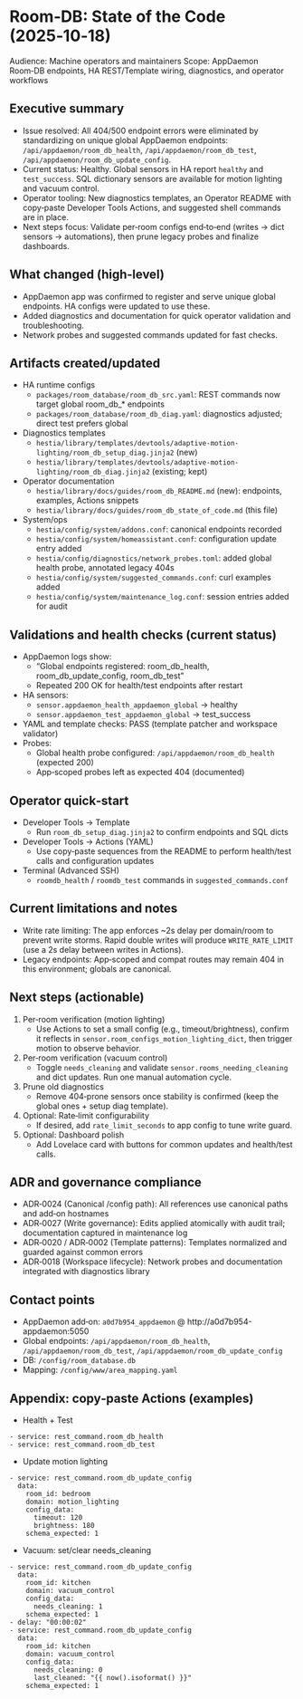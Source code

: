 # Room‑DB: State of the Code (2025‑10‑18)

Audience: Machine operators and maintainers
Scope: AppDaemon Room‑DB endpoints, HA REST/Template wiring, diagnostics, and operator workflows

## Executive summary
- Issue resolved: All 404/500 endpoint errors were eliminated by standardizing on unique global AppDaemon endpoints: `/api/appdaemon/room_db_health`, `/api/appdaemon/room_db_test`, `/api/appdaemon/room_db_update_config`.
- Current status: Healthy. Global sensors in HA report `healthy` and `test_success`. SQL dictionary sensors are available for motion lighting and vacuum control.
- Operator tooling: New diagnostics templates, an Operator README with copy‑paste Developer Tools Actions, and suggested shell commands are in place.
- Next steps focus: Validate per‑room configs end‑to‑end (writes → dict sensors → automations), then prune legacy probes and finalize dashboards.

## What changed (high‑level)
- AppDaemon app was confirmed to register and serve unique global endpoints. HA configs were updated to use these.
- Added diagnostics and documentation for quick operator validation and troubleshooting.
- Network probes and suggested commands updated for fast checks.

## Artifacts created/updated
- HA runtime configs
  - `packages/room_database/room_db_src.yaml`: REST commands now target global room_db_* endpoints
  - `packages/room_database/room_db_diag.yaml`: diagnostics adjusted; direct test prefers global
- Diagnostics templates
  - `hestia/library/templates/devtools/adaptive-motion-lighting/room_db_setup_diag.jinja2` (new)
  - `hestia/library/templates/devtools/adaptive-motion-lighting/room_db_diag.jinja2` (existing; kept)
- Operator documentation
  - `hestia/library/docs/guides/room_db_README.md` (new): endpoints, examples, Actions snippets
  - `hestia/library/docs/guides/room_db_state_of_code.md` (this file)
- System/ops
  - `hestia/config/system/addons.conf`: canonical endpoints recorded
  - `hestia/config/system/homeassistant.conf`: configuration update entry added
  - `hestia/config/diagnostics/network_probes.toml`: added global health probe, annotated legacy 404s
  - `hestia/config/system/suggested_commands.conf`: curl examples added
  - `hestia/config/system/maintenance_log.conf`: session entries added for audit

## Validations and health checks (current status)
- AppDaemon logs show:
  - “Global endpoints registered: room_db_health, room_db_update_config, room_db_test”
  - Repeated 200 OK for health/test endpoints after restart
- HA sensors:
  - `sensor.appdaemon_health_appdaemon_global` → healthy
  - `sensor.appdaemon_test_appdaemon_global` → test_success
- YAML and template checks: PASS (template patcher and workspace validator)
- Probes:
  - Global health probe configured: `/api/appdaemon/room_db_health` (expected 200)
  - App‑scoped probes left as expected 404 (documented)

## Operator quick‑start
- Developer Tools → Template
  - Run `room_db_setup_diag.jinja2` to confirm endpoints and SQL dicts
- Developer Tools → Actions (YAML)
  - Use copy‑paste sequences from the README to perform health/test calls and configuration updates
- Terminal (Advanced SSH)
  - `roomdb_health` / `roomdb_test` commands in `suggested_commands.conf`

## Current limitations and notes
- Write rate limiting: The app enforces ~2s delay per domain/room to prevent write storms. Rapid double writes will produce `WRITE_RATE_LIMIT` (use a 2s delay between writes in Actions).
- Legacy endpoints: App‑scoped and compat routes may remain 404 in this environment; globals are canonical.

## Next steps (actionable)
1) Per‑room verification (motion lighting)
   - Use Actions to set a small config (e.g., timeout/brightness), confirm it reflects in `sensor.room_configs_motion_lighting_dict`, then trigger motion to observe behavior.
2) Per‑room verification (vacuum control)
   - Toggle `needs_cleaning` and validate `sensor.rooms_needing_cleaning` and dict updates. Run one manual automation cycle.
3) Prune old diagnostics
   - Remove 404‑prone sensors once stability is confirmed (keep the global ones + setup diag template).
4) Optional: Rate‑limit configurability
   - If desired, add `rate_limit_seconds` to app config to tune write guard.
5) Optional: Dashboard polish
   - Add Lovelace card with buttons for common updates and health/test calls.

## ADR and governance compliance
- ADR‑0024 (Canonical /config path): All references use canonical paths and add‑on hostnames
- ADR‑0027 (Write governance): Edits applied atomically with audit trail; documentation captured in maintenance log
- ADR‑0020 / ADR‑0002 (Template patterns): Templates normalized and guarded against common errors
- ADR‑0018 (Workspace lifecycle): Network probes and documentation integrated with diagnostics library

## Contact points
- AppDaemon add‑on: `a0d7b954_appdaemon` @ http://a0d7b954-appdaemon:5050
- Global endpoints: `/api/appdaemon/room_db_health`, `/api/appdaemon/room_db_test`, `/api/appdaemon/room_db_update_config`
- DB: `/config/room_database.db`
- Mapping: `/config/www/area_mapping.yaml`

## Appendix: copy‑paste Actions (examples)
- Health + Test
```
- service: rest_command.room_db_health
- service: rest_command.room_db_test
```
- Update motion lighting
```
- service: rest_command.room_db_update_config
  data:
    room_id: bedroom
    domain: motion_lighting
    config_data:
      timeout: 120
      brightness: 180
    schema_expected: 1
```
- Vacuum: set/clear needs_cleaning
```
- service: rest_command.room_db_update_config
  data:
    room_id: kitchen
    domain: vacuum_control
    config_data:
      needs_cleaning: 1
    schema_expected: 1
- delay: "00:00:02"
- service: rest_command.room_db_update_config
  data:
    room_id: kitchen
    domain: vacuum_control
    config_data:
      needs_cleaning: 0
      last_cleaned: "{{ now().isoformat() }}"
    schema_expected: 1
```
